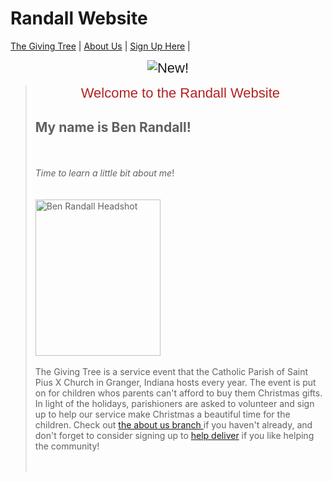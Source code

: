 <!DOCTYPE html>
# Randall Website
<html>
<head>
  <title>Ben Randall Basketball Career</title>
<link href="StyleSheet.css" rel="stylesheet"> 
</head>
<body>
<p></p>
 <nav>
  <a href="https://github.com/alexiskintzele/The-Giving-Tree/blob/main/README.md">The Giving Tree</a> |
  <a href="https://github.com/alexiskintzele/The-Giving-Tree/blob/About/README.md">About Us</a> |
  <a href="https://github.com/alexiskintzele/The-Giving-Tree/blob/deliver/README.md">Sign Up Here</a> |
</nav>
<p style="text-align: center;"><span style="font-size:22px;"><span style="font-family:arial,helvetica,sans-serif;"><img alt="New!" id="_x0000_i1025" src="new5.gif" /></span></span><strong><span style="font-size:36px;"><span style="font-family:courier new,courier,monospace;"></span></span></strong></p>
<p style="text-align: center;"></p>
<blockquote>
<p style="text-align: center;"><span style="font-size:22px;"><span style="font-family:arial,helvetica,sans-serif;"><span style="color:#B22222;">Welcome to the Randall Website 
<h2> <strong>My name is Ben Randall</strong>!</span></h2><br />
<br />
<em>Time to learn a little bit about me</em>!<br />
<br />
<br />
<img src= https://pbs.twimg.com/media/EuxFEepXUAMDnJ_?format=jpg&name=small alt="Ben Randall Headshot" width="200" height="250"<br />
<br />
<br />
The Giving Tree is a service event that the Catholic Parish of Saint Pius X Church in Granger, Indiana hosts every year. The event is put on for children whos parents can't afford to buy them Christmas gifts. In light of the holidays, parishioners are asked to volunteer and sign up to help our service make Christmas a beautiful time for the children. Check out <a href="https://github.com/alexiskintzele/The-Giving-Tree/blob/About/README.md"> the about us branch </a>if you haven&#39;t already, and don&#39;t forget to consider signing up to <a href= "https://github.com/alexiskintzele/The-Giving-Tree/blob/deliver/README.md"> help deliver</a> if you like helping the community!</span></span><br />
<br />
<br />
<!--[endif]--><o:p></o:p></p>
</blockquote>
</body>
<br />
<br />
<!--[endif]--><o:p></o:p></p>
</blockquote>
</body>
</html>
